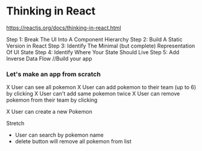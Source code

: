 # Thinking in React

https://reactjs.org/docs/thinking-in-react.html

Step 1: Break The UI Into A Component Hierarchy
Step 2: Build A Static Version in React
Step 3: Identify The Minimal (but complete) Representation Of UI State
Step 4: Identify Where Your State Should Live
Step 5: Add Inverse Data Flow //Build your app

### Let's make an app from scratch
X User can see all pokemon
X User can add pokemon to their team (up to 6) by clicking
  X User can't add same pokemon twice
X User can remove pokemon from their team by clicking
 
X User can create a new Pokemon

Stretch
- User can search by pokemon name
- delete button will remove all pokemon from list



